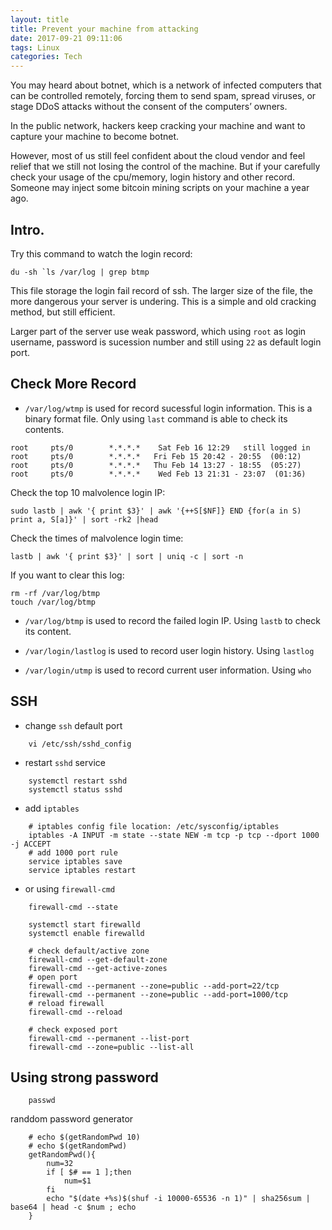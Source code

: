 ```yaml
---
layout: title
title: Prevent your machine from attacking
date: 2017-09-21 09:11:06
tags: Linux
categories: Tech
---
```


You may heard about botnet, which is a network of infected computers that can be controlled remotely, forcing them to send spam, spread viruses, or stage DDoS attacks without the consent of the computers’ owners.

In the public network, hackers keep cracking your machine and want to capture your machine to become botnet.

However, most of us still feel confident about the cloud vendor and feel relief that we still not losing the control of the machine. But if your carefully check your usage of the cpu/memory, login history and other record. Someone may inject some bitcoin mining scripts on your machine a year ago. 

## Intro.

Try this command to watch the login record:

    du -sh `ls /var/log | grep btmp

This file storage the login fail record of ssh. The larger size of the file, the more dangerous your server is undering. This is a simple and old cracking method, but still efficient.

Larger part of the server use weak password, which using `root` as login username, password is sucession number and still using `22` as default login port. 

## Check More Record

+ `/var/log/wtmp` is used for record sucessful login information. This is a binary format file. Only using `last` command is able to check its contents.

```
root     pts/0        *.*.*.*    Sat Feb 16 12:29   still logged in
root     pts/0        *.*.*.*   Fri Feb 15 20:42 - 20:55  (00:12)
root     pts/0        *.*.*.*   Thu Feb 14 13:27 - 18:55  (05:27)
root     pts/0        *.*.*.*    Wed Feb 13 21:31 - 23:07  (01:36)
```
Check the top 10 malvolence login IP:

    sudo lastb | awk '{ print $3}' | awk '{++S[$NF]} END {for(a in S) print a, S[a]}' | sort -rk2 |head

Check the times of malvolence login time:

    lastb | awk '{ print $3}' | sort | uniq -c | sort -n

If you want to clear this log:

    rm -rf /var/log/btmp
    touch /var/log/btmp
+ `/var/log/btmp` is used to record the failed login IP. Using `lastb` to check its content. 

+ `/var/login/lastlog` is used to record user login history. Using `lastlog`

+ `/var/login/utmp` is used to record current user information. Using `who`

## SSH

+ change `ssh` default port
```
    vi /etc/ssh/sshd_config
```
+ restart `sshd` service 
```
    systemctl restart sshd
    systemctl status sshd
```
+ add `iptables`
```
    # iptables config file location: /etc/sysconfig/iptables
    iptables -A INPUT -m state --state NEW -m tcp -p tcp --dport 1000 -j ACCEPT
    # add 1000 port rule
    service iptables save
    service iptables restart
```
+ or using `firewall-cmd`
```
    firewall-cmd --state

    systemctl start firewalld
    systemctl enable firewalld

    # check default/active zone 
    firewall-cmd --get-default-zone
    firewall-cmd --get-active-zones
    # open port
    firewall-cmd --permanent --zone=public --add-port=22/tcp
    firewall-cmd --permanent --zone=public --add-port=1000/tcp
    # reload firewall 
    firewall-cmd --reload 

    # check exposed port 
    firewall-cmd --permanent --list-port 
    firewall-cmd --zone=public --list-all
```

## Using strong password 

```
    passwd
```

randdom password generator

```
    # echo $(getRandomPwd 10)
    # echo $(getRandomPwd)
    getRandomPwd(){
        num=32
        if [ $# == 1 ];then
            num=$1
        fi
        echo "$(date +%s)$(shuf -i 10000-65536 -n 1)" | sha256sum | base64 | head -c $num ; echo
    }
```

